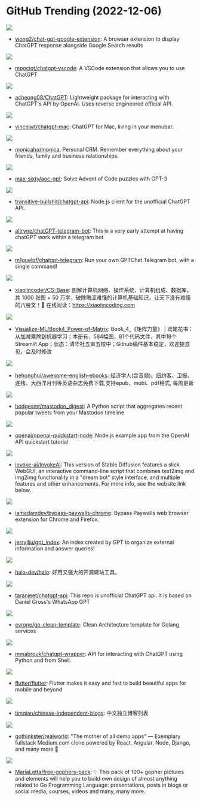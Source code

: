 # GitHub Trending (2022-12-06)

![](https://img.shields.io/badge/CSS-New%201-green?style=flat-square&logo=appveyor)
- [wong2/chat-gpt-google-extension](https://github.com/wong2/chat-gpt-google-extension): A browser extension to display ChatGPT response alongside Google Search results

![](https://img.shields.io/badge/TypeScript-New%20206-green?style=flat-square&logo=appveyor)
- [mpociot/chatgpt-vscode](https://github.com/mpociot/chatgpt-vscode): A VSCode extension that allows you to use ChatGPT

![](https://img.shields.io/badge/Python-New%201-green?style=flat-square&logo=appveyor)
- [acheong08/ChatGPT](https://github.com/acheong08/ChatGPT): Lightweight package for interacting with ChatGPT's API by OpenAI. Uses reverse engineered official API.

![](https://img.shields.io/badge/JavaScript-New%20318-green?style=flat-square&logo=appveyor)
- [vincelwt/chatgpt-mac](https://github.com/vincelwt/chatgpt-mac): ChatGPT for Mac, living in your menubar.

![](https://img.shields.io/badge/PHP-New%2048-green?style=flat-square&logo=appveyor)
- [monicahq/monica](https://github.com/monicahq/monica): Personal CRM. Remember everything about your friends, family and business relationships.

![](https://img.shields.io/badge/Python-New%2040-green?style=flat-square&logo=appveyor)
- [max-sixty/aoc-gpt](https://github.com/max-sixty/aoc-gpt): Solve Advent of Code puzzles with GPT-3

![](https://img.shields.io/badge/TypeScript-New%20510-green?style=flat-square&logo=appveyor)
- [transitive-bullshit/chatgpt-api](https://github.com/transitive-bullshit/chatgpt-api): Node.js client for the unofficial ChatGPT API.

![](https://img.shields.io/badge/Python-New%20174-green?style=flat-square&logo=appveyor)
- [altryne/chatGPT-telegram-bot](https://github.com/altryne/chatGPT-telegram-bot): This is a very early attempt at having chatGPT work within a telegram bot

![](https://img.shields.io/badge/Go-New%20255-green?style=flat-square&logo=appveyor)
- [m1guelpf/chatgpt-telegram](https://github.com/m1guelpf/chatgpt-telegram): Run your own GPTChat Telegram bot, with a single command!

![](https://img.shields.io/badge/none-New%20365-green?style=flat-square&logo=appveyor)
- [xiaolincoder/CS-Base](https://github.com/xiaolincoder/CS-Base): 图解计算机网络、操作系统、计算机组成、数据库，共 1000 张图 + 50 万字，破除晦涩难懂的计算机基础知识，让天下没有难懂的八股文！🚀 在线阅读：https://xiaolincoding.com

![](https://img.shields.io/badge/Python-New%20111-green?style=flat-square&logo=appveyor)
- [Visualize-ML/Book4_Power-of-Matrix](https://github.com/Visualize-ML/Book4_Power-of-Matrix): Book_4_《矩阵力量》 | 鸢尾花书：从加减乘除到机器学习；本册有，584幅图，81个代码文件，其中18个Streamlit App；状态：清华社五审五校中；Github稿件基本稳定，欢迎提意见，会及时修改

![](https://img.shields.io/badge/CSS-New%2053-green?style=flat-square&logo=appveyor)
- [hehonghui/awesome-english-ebooks](https://github.com/hehonghui/awesome-english-ebooks): 经济学人(含音频)、纽约客、卫报、连线、大西洋月刊等英语杂志免费下载,支持epub、mobi、pdf格式, 每周更新

![](https://img.shields.io/badge/Python-New%2048-green?style=flat-square&logo=appveyor)
- [hodgesmr/mastodon_digest](https://github.com/hodgesmr/mastodon_digest): A Python script that aggregates recent popular tweets from your Mastodon timeline

![](https://img.shields.io/badge/JavaScript-New%2073-green?style=flat-square&logo=appveyor)
- [openai/openai-quickstart-node](https://github.com/openai/openai-quickstart-node): Node.js example app from the OpenAI API quickstart tutorial

![](https://img.shields.io/badge/Jupyter%20Notebook-New%20314-green?style=flat-square&logo=appveyor)
- [invoke-ai/InvokeAI](https://github.com/invoke-ai/InvokeAI): This version of Stable Diffusion features a slick WebGUI, an interactive command-line script that combines text2img and img2img functionality in a "dream bot" style interface, and multiple features and other enhancements. For more info, see the website link below.

![](https://img.shields.io/badge/JavaScript-New%20154-green?style=flat-square&logo=appveyor)
- [iamadamdev/bypass-paywalls-chrome](https://github.com/iamadamdev/bypass-paywalls-chrome): Bypass Paywalls web browser extension for Chrome and Firefox.

![](https://img.shields.io/badge/Python-New%2042-green?style=flat-square&logo=appveyor)
- [jerryjliu/gpt_index](https://github.com/jerryjliu/gpt_index): An index created by GPT to organize external information and answer queries!

![](https://img.shields.io/badge/Java-New%2032-green?style=flat-square&logo=appveyor)
- [halo-dev/halo](https://github.com/halo-dev/halo): 好用又强大的开源建站工具。

![](https://img.shields.io/badge/Python-New%2096-green?style=flat-square&logo=appveyor)
- [taranjeet/chatgpt-api](https://github.com/taranjeet/chatgpt-api): This repo is unofficial ChatGPT api. It is based on Daniel Gross's WhatsApp GPT

![](https://img.shields.io/badge/Go-New%2038-green?style=flat-square&logo=appveyor)
- [evrone/go-clean-template](https://github.com/evrone/go-clean-template): Clean Architecture template for Golang services

![](https://img.shields.io/badge/Python-New%2093-green?style=flat-square&logo=appveyor)
- [mmabrouk/chatgpt-wrapper](https://github.com/mmabrouk/chatgpt-wrapper): API for interacting with ChatGPT using Python and from Shell.

![](https://img.shields.io/badge/Dart-New%2070-green?style=flat-square&logo=appveyor)
- [flutter/flutter](https://github.com/flutter/flutter): Flutter makes it easy and fast to build beautiful apps for mobile and beyond

![](https://img.shields.io/badge/JavaScript-New%2049-green?style=flat-square&logo=appveyor)
- [timqian/chinese-independent-blogs](https://github.com/timqian/chinese-independent-blogs): 中文独立博客列表

![](https://img.shields.io/badge/TypeScript-New%2025-green?style=flat-square&logo=appveyor)
- [gothinkster/realworld](https://github.com/gothinkster/realworld): "The mother of all demo apps" — Exemplary fullstack Medium.com clone powered by React, Angular, Node, Django, and many more 🏅

![](https://img.shields.io/badge/Go-New%2033-green?style=flat-square&logo=appveyor)
- [MariaLetta/free-gophers-pack](https://github.com/MariaLetta/free-gophers-pack): ✨ This pack of 100+ gopher pictures and elements will help you to build own design of almost anything related to Go Programming Language: presentations, posts in blogs or social media, courses, videos and many, many more.

